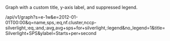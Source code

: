 
Graph with a custom title, y-axis label, and suppressed legend.

/api/v1/graph?s=e-1w&e=2012-01-01T00:00&q=name,sps,:eq,nf.cluster,nccp-silverlight,:eq,:and,:avg,avg+sps+for+silverlight,:legend&no_legend=1&title=Silverlight+SPS&ylabel=Starts+per+second

